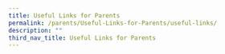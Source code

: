 ```yaml
---
title: Useful Links for Parents
permalink: /parents/Useful-Links-for-Parents/useful-links/
description: ""
third_nav_title: Useful Links for Parents
---
```

